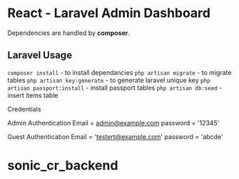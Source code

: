 # React - Laravel Admin Dashboard

Dependencies are handled by **composer**.

## Laravel Usage

`composer install` - to install dependancies
`php artisan migrate` - to migrate tables
`php artisan key:generate` - to generate laravel unique key
`php artisan passport:install` - install passport tables
`php artisan db:seed` - insert items table

Credentials

Admin Authentication
Email = admin@example.com
password = '12345'

Guest Authentication
Email = 'testert@example.com'
password = 'abcde'
# sonic_cr_backend
